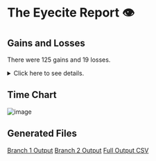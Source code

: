 # The Eyecite Report :eye:



Gains and Losses
---------
There were 125 gains and 19 losses.

<details>
<summary>Click here to see details.</summary>

|     id     |            Gain           |      Loss      |
| ---------- | ------------------------- | -------------- |
|  4606371   |  Pub. L. 98-369, sec. 422 |                |
|  4606371   | Pub. L. 99-514, sec. 1843 |                |
|   52459    |      8 U.S.C. §
1101      |                |
|  2046752   |     Public Law 91-646,    |                |
|  4013931   |     28

U.S.C. § 2401     |                |
|  4013931   |                           |       §        |
|   685153   |    21 U.S.C. Secs. 846    |                |
|   685153   |    21 U.S.C. Secs. 841    |                |
|   685153   |     21 U.S.C. Sec. 924    |                |
|   685153   |     21 U.S.C. Sec. 841    |                |
|   685153   |    18 U.S.C. Sec. 3742    |                |
|   685153   |     18 U.S.C. Sec. 924    |                |
|   685153   |     21 U.S.C. Sec. 846    |                |
|   685153   |     21 U.S.C. Sec. 844    |                |
|  4536776   |       00192 Page 28       |                |
|  4536776   |        00192 Page 8       |                |
|  4536776   |       00192 Page 22       |                |
|  4536776   |       00192 Page 25       |                |
|  4536776   |       00192 Page 15       |                |
|  4536776   |        00192 Page 9       |                |
|  4536776   |       00192 Page 11       |                |
|  4536776   |        00192 Page 4       |                |
|  4536776   |        00192 Page 5       |                |
|  4536776   |       00192 Page 20       |                |
|  4536776   |       00192 Page 14       |                |
|  4536776   |       00192 Page 21       |                |
|  4536776   |        00192 Page 2       |                |
|  4536776   |       00192 Page 10       |                |
|  4536776   |       00192 Page 26       |                |
|  4536776   |       00192 Page 16       |                |
|  4536776   |       00192 Page 17       |                |
|  4536776   |        00192 Page 7       |                |
|  4536776   |       00192 Page 13       |                |
|  4536776   |       00192 Page 18       |                |
|  4536776   |       00192 Page 23       |                |
|  4536776   |        00192 Page 3       |                |
|  4536776   |       00192 Page 24       |                |
|  4536776   |       00192 Page 27       |                |
|  4536776   |       00192 Page 19       |                |
|  4536776   |       00192 Page 12       |                |
|  4536776   |        00192 Page 6       |                |
|   478265   |    28 U.S.C. Sec. 1915    |                |
|   478265   |    42 U.S.C. Sec. 1983    |                |
|  2141253   |   28 U.S.C. Section 1343  |                |
|   74020    |      29

U.S.C. § 621     |                |
|  2999939   |      18
U.S.C. § 924      |                |
|  2999939   |      18
U.S.C. § 3553     |                |
|  2999939   |      18 U.S.C.
§ 924      |                |
|  2999939   |        1469 Page 3        |                |
|  2999939   |      18 U.S.C.
§ 3553     |                |
|  2999939   |        1469 Page 2        |                |
|  2999939   |      18 U.S.C.
§ 2113     |                |


</details>



Time Chart
---------

![image](https://raw.githubusercontent.com/freelawproject/reporters-db/artifacts/127/results/chart.png)


Generated Files
---------

[Branch 1 Output](https://raw.githubusercontent.com/freelawproject/reporters-db/artifacts/127/results/original.json)
[Branch 2 Output](https://raw.githubusercontent.com/freelawproject/reporters-db/artifacts/127/results/update.json)
[Full Output CSV ](https://raw.githubusercontent.com/freelawproject/reporters-db/artifacts/127/results/output.csv)
